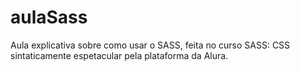 # aulaSass

Aula explicativa sobre como usar o SASS, feita no curso SASS: CSS sintaticamente espetacular pela plataforma da Alura.

